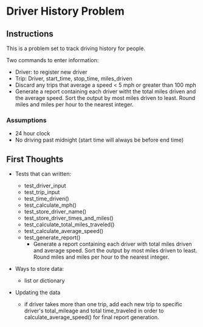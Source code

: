 # Driver History Problem
## Instructions
This is a problem set to track driving history for people.

Two commands to enter information:
- Driver: to register new driver
- Trip: Driver, start_time, stop_time, miles_driven
- Discard any trips that average a speed < 5 mph or greater than 100 mph
- Generate a report containing each driver witht the total miles driven and the average speed. Sort the output by most miles driven to least. Round miles and miles per hour to the nearest integer.

### Assumptions
- 24 hour clock
- No driving past midnight (start time will always be before end time)


## First Thoughts
- Tests that can written:
    - test_driver_input
    - test_trip_input
    - test_time_driven()
    - test_calculate_mph()
    - test_store_driver_name()
    - test_store_driver_times_and_miles()
    - test_calculate_total_miles_traveled()
    - test_calculate_average_speed()
    - test_generate_report()
        - Generate a report containing each driver with total miles driven and average speed. Sort the output by most miles driven to least. Round miles and miles per hour to the nearest integer.

- Ways to store data:
    - list or dictionary

- Updating the data
    - if driver takes more than one trip, add each new trip to specific driver's total_mileage and total time_traveled in order to calculate_average_speed() for final report generation.


